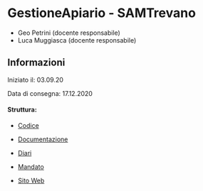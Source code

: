 # GestioneApiario - SAMTrevano
- Geo Petrini (docente responsabile)
- Luca Muggiasca (docente responsabile)

## Informazioni

Iniziato il: 03.09.20

Data di consegna: 17.12.2020 


#### Struttura:
- [Codice](https://github.com/AlessandroAloise/GestioneApiario/tree/master/Dist)

- [Documentazione](https://github.com/AlessandroAloise/GestioneApiario/blob/master/Documenti/Documentazione_GestioneApiario.docx)

- [Diari](https://github.com/AlessandroAloise/GestioneApiario/tree/master/Diari)

- [Mandato](https://github.com/AlessandroAloise/GestioneApiario/blob/master/Quaderno%20dei%20compiti/QdC_Primo%20Semestre%20-%20GestioneApiario.docx)



- [Sito Web](http://samtinfo.ch/i17aloale/apiario)





